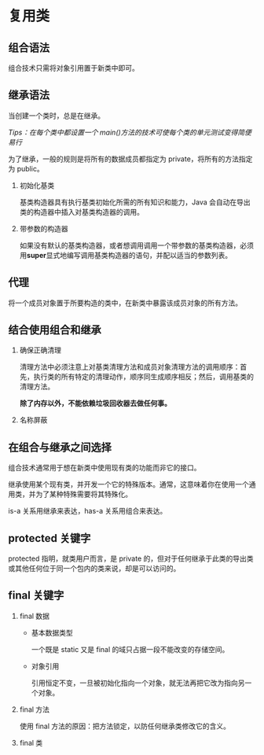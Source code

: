 # 复用类

## 组合语法

组合技术只需将对象引用置于新类中即可。

## 继承语法

当创建一个类时，总是在继承。

_Tips：在每个类中都设置一个 main()方法的技术可使每个类的单元测试变得简便易行_

为了继承，一般的规则是将所有的数据成员都指定为 private，将所有的方法指定为 public。

1. 初始化基类

    基类构造器具有执行基类初始化所需的所有知识和能力，Java 会自动在导出类的构造器中插入对基类构造器的调用。

2. 带参数的构造器

    如果没有默认的基类构造器，或者想调用调用一个带参数的基类构造器，必须用**super**显式地编写调用基类构造器的语句，并配以适当的参数列表。

## 代理

将一个成员对象置于所要构造的类中，在新类中暴露该成员对象的所有方法。

## 结合使用组合和继承

1. 确保正确清理

    清理方法中必须注意上对基类清理方法和成员对象清理方法的调用顺序：首先，执行类的所有特定的清理动作，顺序同生成顺序相反；然后，调用基类的清理方法。

    **除了内存以外，不能依赖垃圾回收器去做任何事。**

2. 名称屏蔽

## 在组合与继承之间选择

组合技术通常用于想在新类中使用现有类的功能而非它的接口。

继承使用某个现有类，并开发一个它的特殊版本。通常，这意味着你在使用一个通用类，并为了某种特殊需要将其特殊化。

is-a 关系用继承来表达，has-a 关系用组合来表达。

## protected 关键字

protected 指明，就类用户而言，是 private 的，但对于任何继承于此类的导出类或其他任何位于同一个包内的类来说，却是可以访问的。

## final 关键字

1. final 数据

    - 基本数据类型

        一个既是 static 又是 final 的域只占据一段不能改变的存储空间。

    - 对象引用

        引用恒定不变，一旦被初始化指向一个对象，就无法再把它改为指向另一个对象。

2. final 方法

    使用 final 方法的原因：把方法锁定，以防任何继承类修改它的含义。

3. final 类
